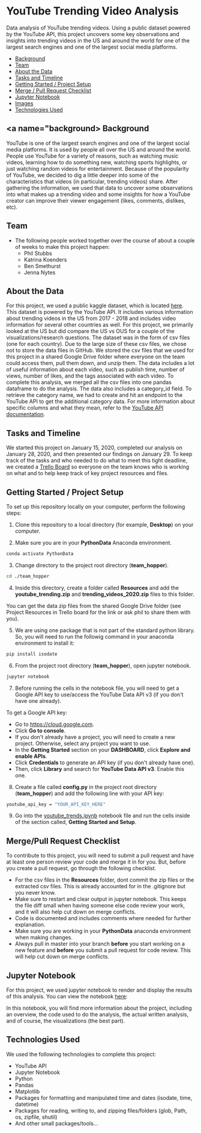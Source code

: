 # YouTube Trending Video Analysis

Data analysis of YouTube trending videos. Using a public dataset powered by the YouTube API, this project uncovers some key observations and insights into trending videos in the US and around the world for one of the largest search engines and one of the largest social media platforms.

* [Background](#background)
* [Team](#team)
* [About the Data](#data)
* [Tasks and Timeline](#timeline)
* [Getting Started / Project Setup](#setup)
* [Merge / Pull Request Checklist](#pr_checklist)
* [Jupyter Notebook](#nb)
* [Images](#images)
* [Technologies Used](#technologies)

## <a name="background></a> Background

YouTube is one of the largest search engines and one of the largest social media platforms. It is used by people all over the US and around the world. People use YouTube for a variety of reasons, such as watching music videos, learning how to do something new, watching sports highlights, or just watching random videos for entertainment. Because of the popularity of YouTube, we decided to dig a little deeper into some of the characteristics that videos (in particular, trending videos) share. After gathering the information, we used that data to uncover some observations into what makes up a trending video and some insights for how a YouTube creator can improve their viewer engagement (likes, comments, dislikes, etc).

## <a name="team"></a> Team

* The following people worked together over the course of about a couple of weeks to make this project happen:
  * Phil Stubbs
  * Katrina Koenders
  * Ben Smethurst
  * Jenna Nytes

## <a name="data"></a> About the Data

For this project, we used a public kaggle dataset, which is located [here](./https://www.kaggle.com/datasnaek/youtube-new/data). This dataset is powered by the YouTube API. It includes various information about trending videos in the US from 2017 - 2018 and includes video information for several other countries as well. For this project, we primarily looked at the US but did compare the US vs OUS for a couple of the visualizations/research questions. The dataset was in the form of csv files (one for each country). Due to the large size of these csv files, we chose not to store the data files in GitHub. We stored the csv files that we used for this project in a shared Google Drive folder where everyone on the team could access them, pull them down, and unzip them. The data includes a lot of useful information about each video, such as publish time, number of views, number of likes, and the tags associated with each video. To complete this analysis, we merged all the csv files into one pandas dataframe to do the analysis. The data also includes a category_id field. To retrieve the category name, we had to create and hit an endpoint to the YouTube API to get the additional category data. For more information about specific columns and what they mean, refer to the [YouTube API documentation](https://developers.google.com/youtube/v3/docs/videos/list).

## <a name="timeline"></a> Tasks and Timeline

 We started this project on January 15, 2020, completed our analysis on January 28, 2020, and then presented our findings on January 29. To keep track of the tasks and who needed to do what to meet this tight deadline, we created a [Trello Board](https://trello.com/b/qjMY63WI/whos-doing-what) so everyone on the team knows who is working on what and to help keep track of key project resources and files.

## <a name="setup"></a> Getting Started / Project Setup

To set up this repository locally on your computer, perform the following steps:

1. Clone this repository to a local directory (for example, **Desktop**) on your computer.

2. Make sure you are in your **PythonData** Anaconda environment.

  ```bash
  conda activate PythonData
  ```

3. Change directory to the project root directory (**team_hopper**).

```bash
cd ./team_hopper
```

4. Inside this directory, create a folder called **Resources** and add the **youtube_trending.zip** and **trending_videos_2020.zip** files to this folder.

You can get the data zip files from the shared Google Drive folder (see Project Resources in Trello board for the link or ask phil to share them with you).

5. We are using one package that is not part of the standard python library. So, you will need to run the followig command in your anaconda environment to install it:

```bash
pip install isodate
```

6. From the project root directory (**team_hopper**), open jupyter notebook.

```bash
jupyter notebook
```

7. Before running the cells in the notebook file, you will need to get a Google API key to use/access the YouTube Data API v3 (if you don't have one already).

To get a Google API key:

* Go to <https://cloud.google.com>.
* Click **Go to console**.
* If you don't already have a project, you will need to create a new project. Otherwise, select any project you want to use.
* In the **Getting Started** section on your **DASHBOARD**, click **Explore and enable APIs**.
* Click **Credentials** to generate an API key (if you don't already have one).
* Then, click **Library** and search for **YouTube Data API v3**. Enable this one.

8. Create a file called **config.py** in the project root directory (**team_hopper**) and add the following line with your API key:

  ```bash
  youtube_api_key = "YOUR_API_KEY_HERE"
  ```

9. Go into the [youtube_trends.ipynb](youtube_trends.ipynb) notebook file and run the cells inside of the section called, **Getting Started and Setup**.

## <a name="pr_checklist"></a> Merge/Pull Request Checklist

To contribute to this project, you will need to submit a pull request and have at least one person review your code and merge it in for you.
But, before you create a pull request, go through the following checklist.

* For the csv files in the **Resources** folder, dont commit the zip files or the extracted csv files.  This is already accounted for in the .gitignore but you never know.
* Make sure to restart and clear output in jupyter notebook. This keeps the file diff small when having someone else code review your work, and it will also help cut down on merge conflicts.
* Code is documented and includes comments where needed for further explanation.
* Make sure you are working in your **PythonData** anaconda environment when making changes.
* Always pull in master into your branch **before** you start working on a new feature and **before** you submit a pull request for code review. This will help cut down on merge conflicts.

## <a name="nb"></a> Jupyter Notebook

For this project, we used jupyter notebook to render and display the results of this analysis. You can view the notebook [here](./youtube_trends.ipynb):

In this notebook, you will find more information about the project, including an overview, the code used to do the analysis, the actual written analysis, and of course, the visualizations (the best part).

## <a name="technologies"></a> Technologies Used

We used the following technologies to complete this project:

* YouTube API
* Jupyter Notebook
* Python
* Pandas
* Matplotlib
* Packages for formatting and manipulated time and dates (isodate, time, datetime)
* Packages for reading, writing to, and zipping files/folders (glob, Path, os, zipfile, shutil)
* And other small packages/tools...